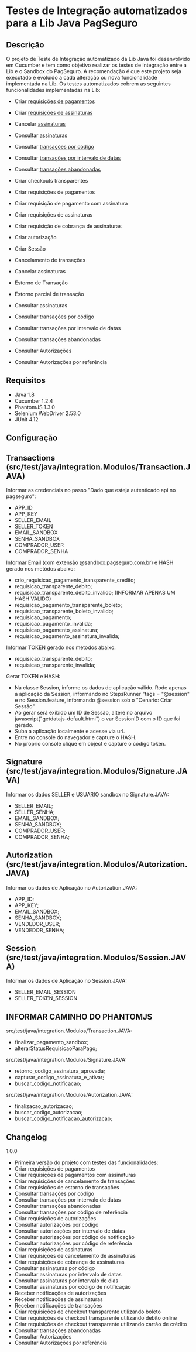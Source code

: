 Testes de Integração automatizados para a Lib Java PagSeguro
========================================================================

Descrição
---------
O projeto de Teste de Integração automatizado da Lib Java foi desenvolvido em Cucumber e tem como objetivo realizar os testes de integração entre a Lib e o Sandbox do PagSeguro. A recomendação é que este projeto seja executado e evoluído a cada alteração ou nova funcionalidade implementada na Lib. Os testes automatizados cobrem as seguintes funcionalidades implementadas na Lib:
 - Criar [requisições de pagamentos]
 - Criar [requisições de assinaturas]
 - Cancelar [assinaturas]
 - Consultar [assinaturas]
 - Consultar [transações por código]
 - Consultar [transações por intervalo de datas]
 - Consultar [transações abandonadas]


 - Criar checkouts transparentes
 - Criar requisições de pagamentos
 - Criar requisição de pagamento com assinatura
 - Criar requisições de assinaturas
 - Criar requisição de cobrança de assinaturas
 - Criar autorização
 - Criar Sessão
 - Cancelamento de transações
 - Cancelar assinaturas
 - Estorno de Transação
 - Estorno parcial de transação
 - Consultar assinaturas
 - Consultar transações por código
 - Consultar transações por intervalo de datas
 - Consultar transações abandonadas
 - Consultar Autorizações
 - Consultar Autorizações por referência

Requisitos
----------
 - Java 1.8
 - Cucumber 1.2.4
 - PhantomJS 1.3.0
 - Selenium WebDriver 2.53.0
 - JUnit 4.12

Configuração
------------

Transactions (src/test/java/integration.Modulos/Transaction.JAVA)
----------

Informar as credenciais no passo "Dado que esteja autenticado api no pagseguro":

- APP_ID
- APP_KEY 
- SELLER_EMAIL
- SELLER_TOKEN
- EMAIL_SANDBOX 
- SENHA_SANDBOX
- COMPRADOR_USER
- COMPRADOR_SENHA

Informar Email (com extensão @sandbox.pagseguro.com.br) e HASH gerado nos metódos abaixo:
- crio_requisicao_pagamento_transparente_credito;
- requisicao_transparente_debito;
- requisicao_transparente_debito_invalido; (INFORMAR APENAS UM HASH VÁLIDO)
- requisicao_pagamento_transparente_boleto;
- requisicao_transparente_boleto_invalido;
- requisicao_pagamento;
- requisicao_pagamento_invalida;
- requisicao_pagamento_assinatura;
- requisicao_pagamento_assinatura_invalida;

Informar TOKEN gerado nos metodos abaixo:
- requisicao_transparente_debito;
- requisicao_transparente_invalida;

Gerar TOKEN e HASH:
- Na classe Session, informe os dados de aplicação válido. Rode apenas a aplicação da Session, informando no StepsRunner "tags = "@session" e no Session.feature, informando @session sob o "Cenario: Criar Sessão"
- Ao gerar será exibido um ID de Sessão, altere no arquivo javascript("getdatajs-default.html") o var SessionID com o ID que foi gerado.
- Suba a aplicação localmente e acesse via url.
- Entre no console do navegador e capture o HASH.
- No proprio console clique em object e capture o código token.



Signature (src/test/java/integration.Modulos/Signature.JAVA)
------------

Informar os dados SELLER e USUARIO sandbox no Signature.JAVA:
- SELLER_EMAIL;
- SELLER_SENHA;
- EMAIL_SANDBOX;
- SENHA_SANDBOX;
- COMPRADOR_USER;
- COMPRADOR_SENHA;

Autorization (src/test/java/integration.Modulos/Autorization.JAVA)
------------

Informar os dados de Aplicação no Autorization.JAVA:
- APP_ID;
- APP_KEY;
- EMAIL_SANDBOX; 
- SENHA_SANDBOX;
- VENDEDOR_USER;
- VENDEDOR_SENHA;


Session (src/test/java/integration.Modulos/Session.JAVA)
------------

Informar os dados de Aplicação no Session.JAVA:
- SELLER_EMAIL_SESSION
- SELLER_TOKEN_SESSION 


INFORMAR CAMINHO DO PHANTOMJS
--------------

src/test/java/integration.Modulos/Transaction.JAVA:
- finalizar_pagamento_sandbox;
- alterarStatusRequisicaoParaPago;

src/test/java/integration.Modulos/Signature.JAVA:
- retorno_codigo_assinatura_aprovada;
- capturar_codigo_assinatura_e_ativar;
- buscar_codigo_notificacao;

src/test/java/integration.Modulos/Autorization.JAVA:
- finalizacao_autorizacao;
- buscar_codigo_autorizacao;
- buscar_codigo_notificacao_autorizacao;




Changelog
---------
1.0.0
 - Primeira versão do projeto com testes das funcionalidades:
  - Criar requisições de pagamentos
 - Criar requisições de pagamentos com assinaturas
 - Criar requisições de cancelamento de transações
 - Criar requisições de estorno de transações
 - Consultar transações por código
 - Consultar transações por intervalo de datas
 - Consultar transações abandonadas
 - Consultar transações por código de referência
 - Criar requisições de autorizações
 - Consultar autorizações por código
 - Consultar autorizações por intervalo de datas
 - Consultar autorizações por código de notificação
 - Consultar autorizações por código de referência 
 - Criar requisições de assinaturas
 - Criar requisições de cancelamento de assinaturas
 - Criar requisições de cobrança de assinaturas
 - Consultar assinaturas por código
 - Consultar assinaturas por intervalo de datas
 - Consultar assinaturas por intervalo de dias
 - Consultar assinaturas por código de notificação
 - Receber notificações de autorizações
 - Receber notificações de assinaturas
 - Receber notificações de transações
 - Criar requisições de checkout transparente utilizando boleto
 - Criar requisições de checkout transparente utilizando debito online
 - Criar requisições de checkout transparente utilizando cartão de crédito
 - Consultar transações abandonadas
 - Consultar Autorizações
 - Consultar Autorizações por referência
 

[requisições de assinaturas]: http://download.uol.com.br/pagseguro/docs/pagseguro-assinatura-automatica.pdf
  [assinaturas]: http://download.uol.com.br/pagseguro/docs/pagseguro-assinatura-automatica.pdf
  [requisições de pagamentos]: https://pagseguro.uol.com.br/v2/guia-de-integracao/api-de-pagamentos.html
  [notificações]: https://pagseguro.uol.com.br/v3/guia-de-integracao/api-de-notificacoes.html
  [Checkout Transparente]: https://pagseguro.uol.com.br/receba-pagamentos.jhtml#checkout-transparent
  [transações por código]: https://pagseguro.uol.com.br/v3/guia-de-integracao/consulta-de-transacoes-por-codigo.html
  [transações por intervalo de datas]: https://pagseguro.uol.com.br/v2/guia-de-integracao/consulta-de-transacoes-por-intervalo-de-datas.html
  [transações abandonadas]: https://pagseguro.uol.com.br/v2/guia-de-integracao/consulta-de-transacoes-abandonadas.html